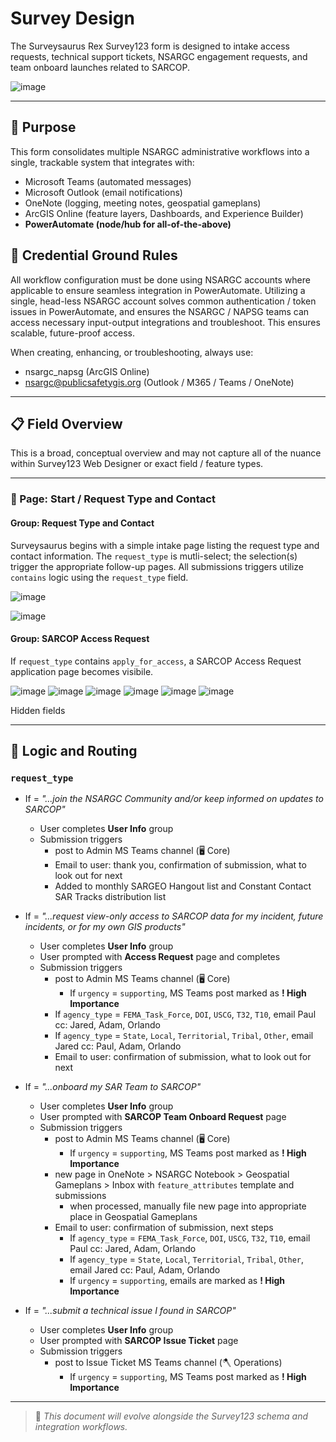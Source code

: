 # Survey Design

The Surveysaurus Rex Survey123 form is designed to intake access requests, technical support tickets, NSARGC engagement requests, and team onboard launches related to SARCOP.

![image](https://github.com/user-attachments/assets/f784c53d-de7f-4e5a-b322-a082d608b23e)

---

## 🧭 Purpose

This form consolidates multiple NSARGC administrative workflows into a single, trackable system that integrates with:
- Microsoft Teams (automated messages)
- Microsoft Outlook (email notifications)
- OneNote (logging, meeting notes, geospatial gameplans)
- ArcGIS Online (feature layers, Dashboards, and Experience Builder)
- **PowerAutomate (node/hub for all-of-the-above)**

## 🚨 Credential Ground Rules

All workflow configuration must be done using NSARGC accounts where applicable to ensure seamless integration in PowerAutomate.  Utilizing a single, head-less NSARGC account solves common authentication / token issues in PowerAutomate, and ensures the NSARGC / NAPSG teams can access necessary input-output integrations and troubleshoot.  This ensures scalable, future-proof access.

When creating, enhancing, or troubleshooting, always use:
- nsargc_napsg (ArcGIS Online)
- nsargc@publicsafetygis.org (Outlook / M365 / Teams / OneNote)

---

## 📋 Field Overview

This is a broad, conceptual overview and may not capture all of the nuance within Survey123 Web Designer or exact field / feature types.

--- 

### 📃 Page: Start / Request Type and Contact

#### Group: Request Type and Contact

Surveysaurus begins with a simple intake page listing the request type and contact information.  The `request_type` is mutli-select; the selection(s) trigger the appropriate follow-up pages.  All submissions triggers utilize `contains` logic using the `request_type` field.

![image](https://github.com/user-attachments/assets/ba1060bf-280d-4207-8623-a6ab6f3dadf5)

![image](https://github.com/user-attachments/assets/4a6853f9-63af-48d2-89b8-fb6497daabfc)


#### Group: SARCOP Access Request

If `request_type` contains `apply_for_access`, a SARCOP Access Request application page becomes visibile.

![image](https://github.com/user-attachments/assets/65ddf6a8-ae9e-4656-adef-5cad82f32bf0)
![image](https://github.com/user-attachments/assets/b5b21ce6-4a26-4090-aa53-3dc7f09f008c)
![image](https://github.com/user-attachments/assets/0e7f29ec-c586-4959-a253-7511fee5743e)
![image](https://github.com/user-attachments/assets/539e152f-f6ab-4071-ad9b-b12545636f2a)
![image](https://github.com/user-attachments/assets/ace6c4bf-e446-4a01-ade2-975e44af21f6)
![image](https://github.com/user-attachments/assets/e58fc530-9306-4f13-a5cb-c0ba0928ec9b)


Hidden fields 


---

## 🔁 Logic and Routing

### `request_type`

- If = _"...join the NSARGC Community and/or keep informed on updates to SARCOP"_
  - User completes **User Info** group
  - Submission triggers
    - post to Admin MS Teams channel (🖥️ Core)
    - Email to user: thank you, confirmation of submission, what to look out for next
    - Added to monthly SARGEO Hangout list and Constant Contact SAR Tracks distribution list

- If = _"...request view-only access to SARCOP data for my incident, future incidents, or for my own GIS products"_
  - User completes **User Info** group
  - User prompted with **Access Request** page and completes
  - Submission triggers
    - post to Admin MS Teams channel (🖥️ Core)
      - If `urgency` = `supporting`, MS Teams post marked as **! High Importance**
    - If `agency_type` = `FEMA_Task_Force`, `DOI`, `USCG`, `T32`, `T10`, email Paul cc: Jared, Adam, Orlando
    - If `agency_type` = `State`, `Local`, `Territorial`, `Tribal`, `Other`, email Jared cc: Paul, Adam, Orlando
    - Email to user: confirmation of submission, what to look out for next

- If = _"...onboard my SAR Team to SARCOP"_
  - User completes **User Info** group
  - User prompted with **SARCOP Team Onboard Request** page
  - Submission triggers
    - post to Admin MS Teams channel (🖥️ Core)
      - If `urgency` = `supporting`, MS Teams post marked as **! High Importance**
    - new page in OneNote > NSARGC Notebook > Geospatial Gameplans > Inbox with `feature_attributes` template and submissions
      - when processed, manually file new page into appropriate place in Geospatial Gameplans
    - Email to user: confirmation of submission, next steps
      - If `agency_type` = `FEMA_Task_Force`, `DOI`, `USCG`, `T32`, `T10`, email Paul cc: Jared, Adam, Orlando
      - If `agency_type` = `State`, `Local`, `Territorial`, `Tribal`, `Other`, email Jared cc: Paul, Adam, Orlando
      - If `urgency` = `supporting`, emails are marked as **! High Importance**

- If = _"...submit a technical issue I found in SARCOP"_
  - User completes **User Info** group
  - User prompted with **SARCOP Issue Ticket** page
  - Submission triggers
    - post to Issue Ticket MS Teams channel (🪓 Operations)
      - If `urgency` = `supporting`, MS Teams post marked as **! High Importance**

---

> 📌 *This document will evolve alongside the Survey123 schema and integration workflows.*
